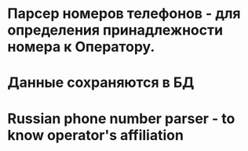 # Парсер номеров телефонов  -  для определения принадлежности номера к Оператору.
# Данные сохраняются в БД
#
#
# Russian phone number parser - to know operator's affiliation
#
